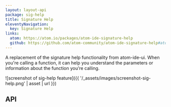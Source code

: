 ```yaml
---
layout: layout-api
package: sig-help
title: Signature Help
eleventyNavigation:
  key: Signature Help
links:
  atom: https://atom.io/packages/atom-ide-signature-help
  github: https://github.com/atom-community/atom-ide-signature-help#atom-ide-signature-help
---
```


A replacement of the signature help functionality from atom-ide-ui. When you're calling a function, it can help you understand the parameters or information about the function you’re calling.

![screenshot of sig-help feature]({{ '/_assets/images/screenshot-sig-help.png' | asset | url }})

## API
